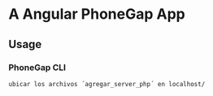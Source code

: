 # A Angular PhoneGap App

## Usage

### PhoneGap CLI
    ubicar los archivos ´agregar_server_php´ en localhost/
